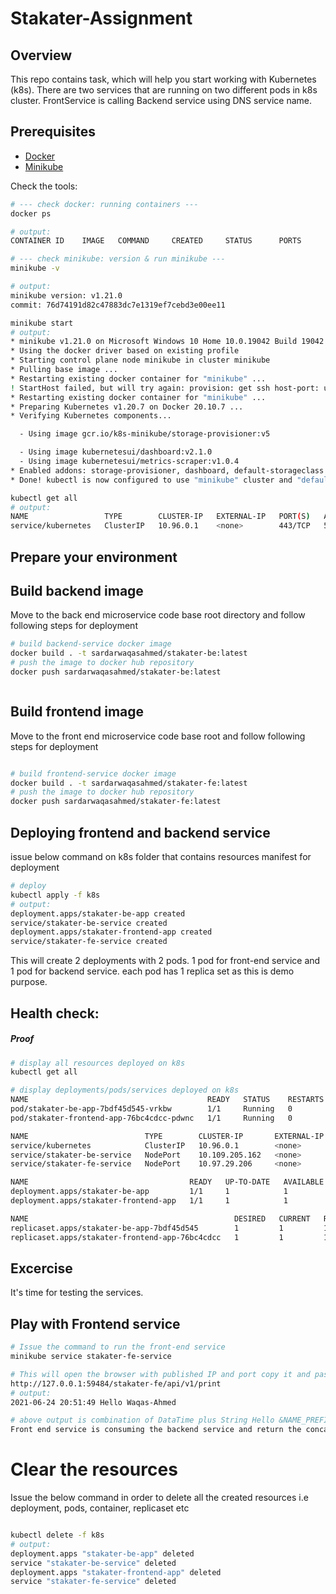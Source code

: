# Stakater-Assignment
## Overview
This repo contains task, which will help you start working with Kubernetes (k8s). There are two services that are running on two different pods in k8s cluster. FrontService is calling Backend service using DNS service name. 

## Prerequisites
- [Docker](<https://docs.docker.com/>)
- [Minikube](<https://kubernetes.io/docs/tasks/tools/install-minikube/>)


Check the tools:

```bash
# --- check docker: running containers ---
docker ps

# output:
CONTAINER ID	IMAGE	COMMAND		CREATED		STATUS		PORTS		NAMES

# --- check minikube: version & run minikube ---
minikube -v

# output:
minikube version: v1.21.0
commit: 76d74191d82c47883dc7e1319ef7cebd3e00ee11

minikube start
# output:
* minikube v1.21.0 on Microsoft Windows 10 Home 10.0.19042 Build 19042
* Using the docker driver based on existing profile
* Starting control plane node minikube in cluster minikube
* Pulling base image ...
* Restarting existing docker container for "minikube" ...
! StartHost failed, but will try again: provision: get ssh host-port: unable to inspect a not running container to get SSH port
* Restarting existing docker container for "minikube" ...
* Preparing Kubernetes v1.20.7 on Docker 20.10.7 ...
* Verifying Kubernetes components...

  - Using image gcr.io/k8s-minikube/storage-provisioner:v5

  - Using image kubernetesui/dashboard:v2.1.0
  - Using image kubernetesui/metrics-scraper:v1.0.4
* Enabled addons: storage-provisioner, dashboard, default-storageclass
* Done! kubectl is now configured to use "minikube" cluster and "default" namespace by default

kubectl get all
# output:
NAME                 TYPE        CLUSTER-IP   EXTERNAL-IP   PORT(S)   AGE
service/kubernetes   ClusterIP   10.96.0.1    <none>        443/TCP   5d8h

```
## Prepare your environment

## Build backend image
Move to the back end microservice code base root directory and follow following steps for deployment
```bash
# build backend-service docker image
docker build . -t sardarwaqasahmed/stakater-be:latest
# push the image to docker hub repository
docker push sardarwaqasahmed/stakater-be:latest



```
## Build frontend image
Move to the front end microservice code base root and follow following steps for deployment
```bash

# build frontend-service docker image
docker build . -t sardarwaqasahmed/stakater-fe:latest
# push the image to docker hub repository
docker push sardarwaqasahmed/stakater-fe:latest


```

## Deploying frontend and backend service
issue below command on k8s folder that contains resources manifest for deployment
```bash
# deploy
kubectl apply -f k8s
# output:
deployment.apps/stakater-be-app created
service/stakater-be-service created
deployment.apps/stakater-frontend-app created
service/stakater-fe-service created
```

This will create 2 deployments with 2 pods. 1 pod for front-end service and 1 pod for backend service. each pod has 1 replica set as this is demo purpose.
## Health check:

##### Proof

```bash
# display all resources deployed on k8s
kubectl get all

# display deployments/pods/services deployed on k8s
NAME                                        READY   STATUS    RESTARTS   AGE
pod/stakater-be-app-7bdf45d545-vrkbw        1/1     Running   0          11s
pod/stakater-frontend-app-76bc4cdcc-pdwnc   1/1     Running   0          11s

NAME                          TYPE        CLUSTER-IP       EXTERNAL-IP   PORT(S)          AGE
service/kubernetes            ClusterIP   10.96.0.1        <none>        443/TCP          5d8h
service/stakater-be-service   NodePort    10.109.205.162   <none>        8081:30036/TCP   11s
service/stakater-fe-service   NodePort    10.97.29.206     <none>        9091:30035/TCP   11s

NAME                                    READY   UP-TO-DATE   AVAILABLE   AGE
deployment.apps/stakater-be-app         1/1     1            1           11s
deployment.apps/stakater-frontend-app   1/1     1            1           11s

NAME                                              DESIRED   CURRENT   READY   AGE
replicaset.apps/stakater-be-app-7bdf45d545        1         1         1       11s
replicaset.apps/stakater-frontend-app-76bc4cdcc   1         1         1       11s
```



## Excercise

It's time for testing the services.


## Play with Frontend service


```bash
# Issue the command to run the front-end service
minikube service stakater-fe-service

# This will open the browser with published IP and port copy it and paste the below url in browser
http://127.0.0.1:59484/stakater-fe/api/v1/print
# output:
2021-06-24 20:51:49 Hello Waqas-Ahmed

# above output is combination of DataTime plus String Hello &NAME_PREFIX ENV var. The ENV variable is read from stakater-be-app manifest file and pass to stakater-be-app container.
Front end service is consuming the backend service and return the concated response back to the client.


```
# Clear the resources
Issue the below command in order to delete all the created resources i.e deployment, pods, container, replicaset etc
```bash

kubectl delete -f k8s
# output:
deployment.apps "stakater-be-app" deleted
service "stakater-be-service" deleted
deployment.apps "stakater-frontend-app" deleted
service "stakater-fe-service" deleted


```
